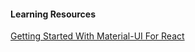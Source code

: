 #### Learning Resources

[Getting Started With Material-UI For React](https://medium.com/codingthesmartway-com-blog/getting-started-with-material-ui-for-react-material-design-for-react-364b2688b555)
